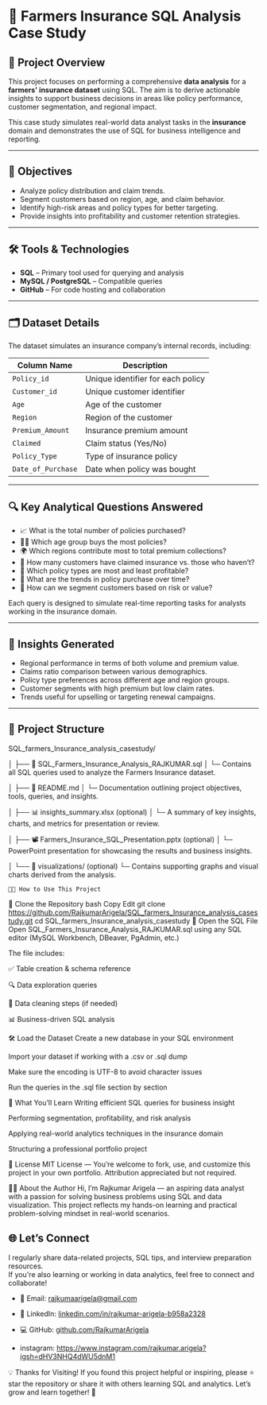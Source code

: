 # 🧾 Farmers Insurance SQL Analysis Case Study

## 📌 Project Overview
This project focuses on performing a comprehensive **data analysis** for a **farmers' insurance dataset** using SQL. The aim is to derive actionable insights to support business decisions in areas like policy performance, customer segmentation, and regional impact.

This case study simulates real-world data analyst tasks in the **insurance** domain and demonstrates the use of SQL for business intelligence and reporting.

---

## 🎯 Objectives
- Analyze policy distribution and claim trends.
- Segment customers based on region, age, and claim behavior.
- Identify high-risk areas and policy types for better targeting.
- Provide insights into profitability and customer retention strategies.

---

## 🛠️ Tools & Technologies
- **SQL** – Primary tool used for querying and analysis
- **MySQL / PostgreSQL** – Compatible queries
- **GitHub** – For code hosting and collaboration

---

## 🗂️ Dataset Details
The dataset simulates an insurance company’s internal records, including:

| Column Name         | Description                            |
|---------------------|----------------------------------------|
| `Policy_id`         | Unique identifier for each policy      |
| `Customer_id`       | Unique customer identifier             |
| `Age`               | Age of the customer                    |
| `Region`            | Region of the customer                 |
| `Premium_Amount`    | Insurance premium amount               |
| `Claimed`           | Claim status (Yes/No)                  |
| `Policy_Type`       | Type of insurance policy               |
| `Date_of_Purchase`  | Date when policy was bought            |

---

## 🔍 Key Analytical Questions Answered

- 📈 What is the total number of policies purchased?
- 🧑‍🌾 Which age group buys the most policies?
- 🌍 Which regions contribute most to total premium collections?
- 💸 How many customers have claimed insurance vs. those who haven’t?
- 🚩 Which policy types are most and least profitable?
- 📆 What are the trends in policy purchase over time?
- 🎯 How can we segment customers based on risk or value?

Each query is designed to simulate real-time reporting tasks for analysts working in the insurance domain.

---

## 🧠 Insights Generated

- Regional performance in terms of both volume and premium value.
- Claims ratio comparison between various demographics.
- Policy type preferences across different age and region groups.
- Customer segments with high premium but low claim rates.
- Trends useful for upselling or targeting renewal campaigns.

---

## 📁 Project Structure
SQL_farmers_Insurance_analysis_casestudy/

│
├── 📄 SQL_Farmers_Insurance_Analysis_RAJKUMAR.sql
│   └─ Contains all SQL queries used to analyze the Farmers Insurance dataset.


│
├── 📄 README.md
│   └─ Documentation outlining project objectives, tools, queries, and insights.


│
├── 📊 insights_summary.xlsx (optional)
│   └─ A summary of key insights, charts, and metrics for presentation or review.


│
├── 📽️ Farmers_Insurance_SQL_Presentation.pptx (optional)
│   └─ PowerPoint presentation for showcasing the results and business insights.


│
└── 📁 visualizations/ (optional)
    └─ Contains supporting graphs and visual charts derived from the analysis.

    🧑‍💻 How to Use This Project
🔁 Clone the Repository
bash
Copy
Edit
git clone https://github.com/RajkumarArigela/SQL_farmers_Insurance_analysis_casestudy.git
cd SQL_farmers_Insurance_analysis_casestudy
📂 Open the SQL File
Open SQL_Farmers_Insurance_Analysis_RAJKUMAR.sql using any SQL editor (MySQL Workbench, DBeaver, PgAdmin, etc.)

The file includes:

✅ Table creation & schema reference

🔍 Data exploration queries

🧹 Data cleaning steps (if needed)

📊 Business-driven SQL analysis

🛠️ Load the Dataset
Create a new database in your SQL environment

Import your dataset if working with a .csv or .sql dump

Make sure the encoding is UTF-8 to avoid character issues

Run the queries in the .sql file section by section

🎯 What You’ll Learn
Writing efficient SQL queries for business insight

Performing segmentation, profitability, and risk analysis

Applying real-world analytics techniques in the insurance domain

Structuring a professional portfolio project

🪪 License
MIT License — You’re welcome to fork, use, and customize this project in your own portfolio. Attribution appreciated but not required.

👨‍💻 About the Author
Hi, I’m Rajkumar Arigela — an aspiring data analyst with a passion for solving business problems using SQL and data visualization.
This project reflects my hands-on learning and practical problem-solving mindset in real-world scenarios.

## 🌐 Let’s Connect

I regularly share data-related projects, SQL tips, and interview preparation resources.  
If you're also learning or working in data analytics, feel free to connect and collaborate!

- 📧 Email: rajkumaarigela@gmail.com  
- 💼 LinkedIn: [linkedin.com/in/rajkumar-arigela-b958a2328](https://www.linkedin.com/in/rajkumar-arigela-b958a2328)  
- 💻 GitHub: [github.com/RajkumarArigela](https://github.com/RajkumarArigela)
  
- instagram: https://www.instagram.com/rajkumar.arigela?igsh=dHV3NHQ4dWU5dnM1

💡 Thanks for Visiting!
If you found this project helpful or inspiring, please ⭐ star the repository or share it with others learning SQL and analytics.
Let’s grow and learn together! 🚀





